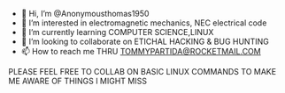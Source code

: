 - 👋 Hi, I’m @Anonymousthomas1950
- 👀 I’m interested in electromagnetic mechanics, NEC electrical code 
- 🌱 I’m currently learning COMPUTER SCIENCE,LINUX 
- 💞️ I’m looking to collaborate on ETICHAL HACKING & BUG HUNTING
- 📫 How to reach me THRU TOMMYPARTIDA@ROCKETMAIL.COM

PLEASE FEEL FREE TO COLLAB ON BASIC LINUX COMMANDS TO MAKE ME AWARE OF THINGS I MIGHT MISS

<!---
Anonymousthomas1950/Anonymousthomas1950 is a ✨ special ✨ repository because its `README.md` (this file) appears on your GitHub profile.
You can click the Preview link to take a look at your changes.
--->

